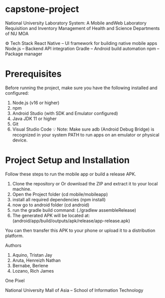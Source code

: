 # capstone-project
National University Laboratory System: A Mobile andWeb Laboratory Requisition and Inventory Management of Health and Science Departments of NU MOA 

⚙️ Tech Stack
React Native – UI framework for building native mobile apps
Node.js – Backend API integration
Gradle – Android build automation
npm – Package manager

# Prerequisites

Before running the project, make sure you have the following installed and configured:
1. Node.js (v16 or higher)
2. npm
3. Android Studio (with SDK and Emulator configured)
4. Java JDK 11 or higher
5. Git
6. Visual Studio Code
💡 Note: Make sure adb (Android Debug Bridge) is recognized in your system PATH to run apps on an emulator or physical device.

# Project Setup and Installation

Follow these steps to run the mobile app or build a release APK.
1. Clone the repository or Or download the ZIP and extract it to your local machine.
2. Open the Project folder (cd mobile/mobileapp)
4. install all required dependencies (npm install)
5. now go to android folder (cd android)
6. run the gradle build command: (./gradlew assembleRelease)
7. The generated APK will be located at: (android/app/build/outputs/apk/release/app-release.apk)

You can then transfer this APK to your phone or upload it to a distribution platform.

Authors 
1. Aquino, Tristan Jay
2. Aruta, Henreizh Nathan 
3. Bernabe, Berlene
4. Lozano, Rich James

One Pixel

National University Mall of Asia – School of Information Technology
